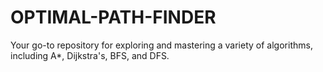 # OPTIMAL-PATH-FINDER
Your go-to repository for exploring and mastering a variety of algorithms, including A*, Dijkstra's, BFS, and DFS.
